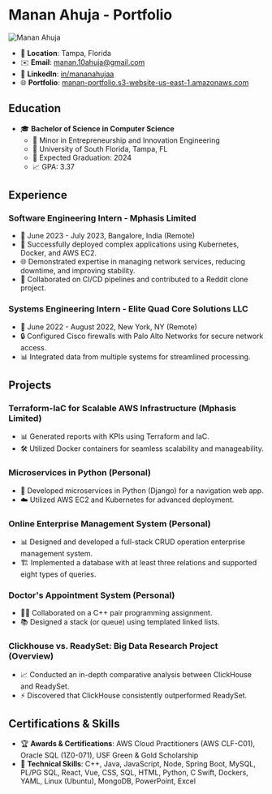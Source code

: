 # Manan Ahuja - Portfolio

![Manan Ahuja](https://link.to.your/profile/image.jpg)

- 📍 **Location**: Tampa, Florida
- ✉️ **Email**: manan.10ahuja@gmail.com
- 🔗 **LinkedIn**: [in/mananahujaa](https://www.linkedin.com/in/mananahujaa/)
- 🌐 **Portfolio**: [manan-portfolio.s3-website-us-east-1.amazonaws.com](http://manan-portfolio.s3-website-us-east-1.amazonaws.com/)

## Education

- 🎓 **Bachelor of Science in Computer Science**
  - 📘 Minor in Entrepreneurship and Innovation Engineering
  - 🏫 University of South Florida, Tampa, FL
  - 📅 Expected Graduation: 2024
  - 📈 GPA: 3.37

## Experience

### Software Engineering Intern - Mphasis Limited
- 📆 June 2023 - July 2023, Bangalore, India (Remote)
- 🚀 Successfully deployed complex applications using Kubernetes, Docker, and AWS EC2.
- 🌐 Demonstrated expertise in managing network services, reducing downtime, and improving stability.
- 🤝 Collaborated on CI/CD pipelines and contributed to a Reddit clone project.

### Systems Engineering Intern - Elite Quad Core Solutions LLC
- 📆 June 2022 - August 2022, New York, NY (Remote)
- 🔒 Configured Cisco firewalls with Palo Alto Networks for secure network access.
- 📊 Integrated data from multiple systems for streamlined processing.

## Projects

### Terraform-IaC for Scalable AWS Infrastructure (Mphasis Limited)
- 📊 Generated reports with KPIs using Terraform and IaC.
- 🛠️ Utilized Docker containers for seamless scalability and manageability.

### Microservices in Python (Personal)
- 🐍 Developed microservices in Python (Django) for a navigation web app.
- ☁️ Utilized AWS EC2 and Kubernetes for advanced deployment.

### Online Enterprise Management System (Personal)
- 📊 Designed and developed a full-stack CRUD operation enterprise management system.
- 🏗️ Implemented a database with at least three relations and supported eight types of queries.

### Doctor's Appointment System (Personal)
- 👩‍⚕️ Collaborated on a C++ pair programming assignment.
- 📚 Designed a stack (or queue) using templated linked lists.

### Clickhouse vs. ReadySet: Big Data Research Project (Overview)
- 📈 Conducted an in-depth comparative analysis between ClickHouse and ReadySet.
- ⚡ Discovered that ClickHouse consistently outperformed ReadySet.

## Certifications & Skills

- 🏆 **Awards & Certifications**: AWS Cloud Practitioners (AWS CLF-C01), Oracle SQL (1Z0-071), USF Green & Gold Scholarship
- 💼 **Technical Skills**: C++, Java, JavaScript, Node, Spring Boot, MySQL, PL/PG SQL, React, Vue, CSS, SQL, HTML, Python, C Swift, Dockers, YAML, Linux (Ubuntu), MongoDB, PowerPoint, Excel

<!-- Replace with your own JSON data for animations or badges if needed -->
<!--
## JSON Data (Animations or Badges)
```json
{
  "animations": [
    {
      "name": "Animation 1",
      "url": "https://your-animation-url1.com"
    },
    {
      "name": "Animation 2",
      "url": "https://your-animation-url2.com"
    }
  ],
  "badges": [
    {
      "name": "Badge 1",
      "image_url": "https://your-badge-image-url1.com",
      "link": "https://badge-link1.com"
    },
    {
      "name": "Badge 2",
      "image_url": "https://your-badge-image-url2.com",
      "link": "https://badge-link2.com"
    }
  ]
}
